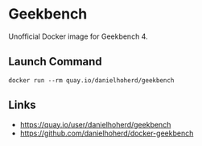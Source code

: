 # Geekbench

Unofficial Docker image for Geekbench 4.

## Launch Command

```
docker run --rm quay.io/danielhoherd/geekbench
```

## Links

- <https://quay.io/user/danielhoherd/geekbench>
- <https://github.com/danielhoherd/docker-geekbench>
